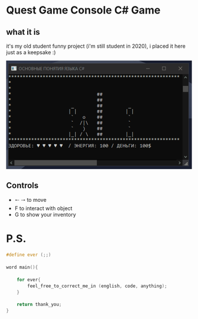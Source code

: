 Quest Game Console C# Game
===

what it is
---

it's my old student funny project (i'm still student in 2020), i placed it here just as a keepsake :)

![preview1](gif.gif)

Controls
---
* 🠐 🠒 to move
* F to interact with object
* G to show your inventory

P.S.
===

```c++
#define ever (;;)

word main(){

	for ever{
		feel_free_to_correct_me_in (english, code, anything);
	}

	return thank_you;
}
```